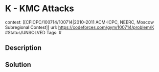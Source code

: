 # K - KMC Attacks

contest: [[CFICPC/100714/100714|2010-2011 ACM-ICPC, NEERC, Moscow Subregional Contest]]
url: https://codeforces.com/gym/100714/problem/K
#Status/UNSOLVED
Tags: #

## Description

## Solution

